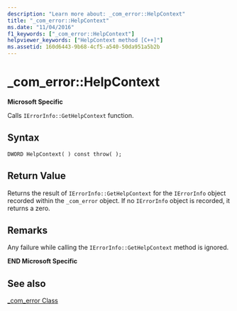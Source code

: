 ```yaml
---
description: "Learn more about: _com_error::HelpContext"
title: "_com_error::HelpContext"
ms.date: "11/04/2016"
f1_keywords: ["_com_error::HelpContext"]
helpviewer_keywords: ["HelpContext method [C++]"]
ms.assetid: 160d6443-9b68-4cf5-a540-50da951a5b2b
---
```

# _com_error::HelpContext

**Microsoft Specific**

Calls `IErrorInfo::GetHelpContext` function.

## Syntax

```
DWORD HelpContext( ) const throw( );
```

## Return Value

Returns the result of `IErrorInfo::GetHelpContext` for the `IErrorInfo` object recorded within the `_com_error` object. If no `IErrorInfo` object is recorded, it returns a zero.

## Remarks

Any failure while calling the `IErrorInfo::GetHelpContext` method is ignored.

**END Microsoft Specific**

## See also

[_com_error Class](../cpp/com-error-class.md)
